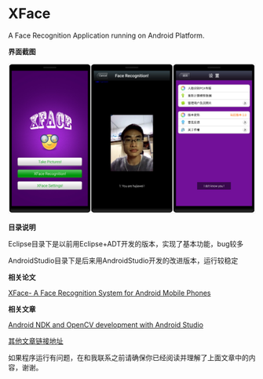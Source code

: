 XFace
=====
A Face Recognition Application running on Android Platform.

**界面截图**

![image](xface.jpg)

**目录说明**

Eclipse目录下是以前用Eclipse+ADT开发的版本，实现了基本功能，bug较多

AndroidStudio目录下是后来用AndroidStudio开发的改进版本，运行较稳定

**相关论文**

[XFace- A Face Recognition System for Android Mobile Phones](XFace.pdf)

**相关文章**

[Android NDK and OpenCV development with Android Studio](http://hujiaweibujidao.github.io/blog/2014/10/22/android-ndk-and-opencv-development-with-android-studio/)

[其他文章链接地址](http://hujiaweibujidao.github.io/mobile/)

如果程序运行有问题，在和我联系之前请确保你已经阅读并理解了上面文章中的内容，谢谢。
